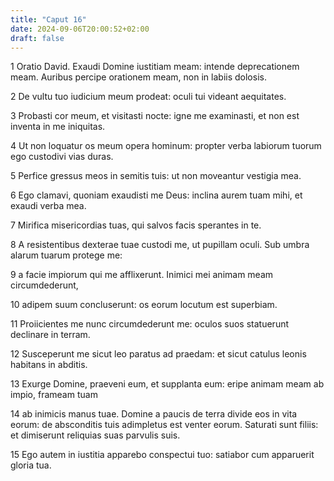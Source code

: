 ```yaml
---
title: "Caput 16"
date: 2024-09-06T20:00:52+02:00
draft: false
---
```



1 Oratio David. Exaudi Domine iustitiam meam: intende deprecationem meam. Auribus percipe orationem meam, non in labiis dolosis.

2 De vultu tuo iudicium meum prodeat: oculi tui videant aequitates.

3 Probasti cor meum, et visitasti nocte: igne me examinasti, et non est inventa in me iniquitas.

4 Ut non loquatur os meum opera hominum: propter verba labiorum tuorum ego custodivi vias duras.

5 Perfice gressus meos in semitis tuis: ut non moveantur vestigia mea.

6 Ego clamavi, quoniam exaudisti me Deus: inclina aurem tuam mihi, et exaudi verba mea.

7 Mirifica misericordias tuas, qui salvos facis sperantes in te.

8 A resistentibus dexterae tuae custodi me, ut pupillam oculi. Sub umbra alarum tuarum protege me:

9 a facie impiorum qui me afflixerunt. Inimici mei animam meam circumdederunt,

10 adipem suum concluserunt: os eorum locutum est superbiam.

11 Proiicientes me nunc circumdederunt me: oculos suos statuerunt declinare in terram.

12 Susceperunt me sicut leo paratus ad praedam: et sicut catulus leonis habitans in abditis.

13 Exurge Domine, praeveni eum, et supplanta eum: eripe animam meam ab impio, frameam tuam

14 ab inimicis manus tuae. Domine a paucis de terra divide eos in vita eorum: de absconditis tuis adimpletus est venter eorum. Saturati sunt filiis: et dimiserunt reliquias suas parvulis suis.

15 Ego autem in iustitia apparebo conspectui tuo: satiabor cum apparuerit gloria tua.

